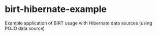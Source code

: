 birt-hibernate-example
======================

Example application of BIRT usage with Hibernate data sources (using POJO data source)
